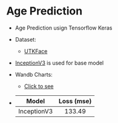 # Age Prediction
- Age Prediction usign Tensorflow Keras
- Dataset:
  - [UTKFace](https://www.kaggle.com/datasets/jangedoo/utkface-new)
- [InceptionV3](https://keras.io/api/applications/inceptionv3/) is used for base model
- Wandb Charts:
  - [Click to see](https://wandb.ai/mehrdadnajafi/age_Prediction?workspace=user-mehrdadnajafi)

- | Model | Loss (mse) |
  | :--: | :--: |
  | InceptionV3 | 133.49 |
